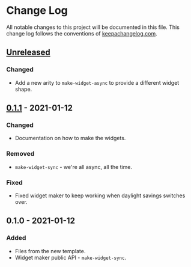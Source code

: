# Change Log
All notable changes to this project will be documented in this file. This change log follows the conventions of [keepachangelog.com](http://keepachangelog.com/).

## [Unreleased]
### Changed
- Add a new arity to `make-widget-async` to provide a different widget shape.

## [0.1.1] - 2021-01-12
### Changed
- Documentation on how to make the widgets.

### Removed
- `make-widget-sync` - we're all async, all the time.

### Fixed
- Fixed widget maker to keep working when daylight savings switches over.

## 0.1.0 - 2021-01-12
### Added
- Files from the new template.
- Widget maker public API - `make-widget-sync`.

[Unreleased]: https://github.com/your-name/authorizer/compare/0.1.1...HEAD
[0.1.1]: https://github.com/your-name/authorizer/compare/0.1.0...0.1.1
